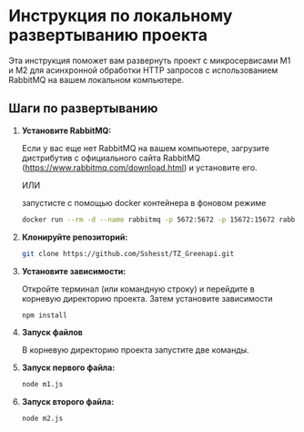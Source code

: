 # Инструкция по локальному развертыванию проекта

Эта инструкция поможет вам развернуть проект с микросервисами M1 и M2 для асинхронной обработки HTTP запросов с использованием RabbitMQ на вашем локальном компьютере.

## Шаги по развертыванию

1. **Установите RabbitMQ:**

   Если у вас еще нет RabbitMQ на вашем компьютере, загрузите дистрибутив с официального сайта RabbitMQ (https://www.rabbitmq.com/download.html) и установите его.
    
    ИЛИ
    
    запустисте c помощью docker контейнера в фоновом режиме
   ```bash
   docker run --rm -d --name rabbitmq -p 5672:5672 -p 15672:15672 rabbitmq:management

2. **Клонируйте репозиторий:**

      ```bash
   git clone https://github.com/Sshesst/TZ_Greenapi.git

3. **Установите зависимости:**

   Откройте терминал (или командную строку) и перейдите в корневую директорию проекта. Затем установите зависимости

   ```bash
   npm install

4. **Запуск файлов**

   В корневую директорию проекта запустите две команды. 

2. **Запуск первого файла:**

      ```bash
   node m1.js

3. **Запуск второго файла:**

   ```bash
   node m2.js